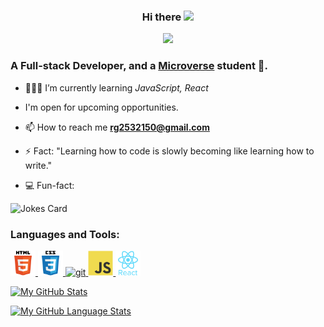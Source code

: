 <h3 align ="center">
 Hi there <img src="https://media.giphy.com/media/hvRJCLFzcasrR4ia7z/giphy.gif" width="28">

</h3>

<div align="center">
<img src ="https://readme-typing-svg.herokuapp.com?lines=Welcome+to+My+Profile!+%F0%9F%98%80" ></div>



<!-- Adding social media Icons -->
<!-- <p align="center">
 <a href="https://www.linkedin.com/in/muskan-gupta-869165225/"><img width="32px" alt="Twitter" title="Twitter" src="https://i.imgur.com/OXZM1L6.png"></a>
</p> -->

<h3 align="left">A Full-stack Developer, and a <a href="https://www.microverse.org/?grsf=n05ptr">Microverse</a> student 📖.</h3>

- 👨🏾‍💻 I’m currently learning _JavaScript, React_
- I'm open for upcoming opportunities.

- 📫 How to reach me **rg2532150@gmail.com**

- ⚡ Fact: "Learning how to code is slowly becoming like learning how to write."

- 💻 Fun-fact:

![Jokes Card](https://readme-jokes.vercel.app/api)


<h3 align="left"> Languages and Tools:</h3>
<p> 
 <a href="https://www.w3.org/html/" target="_blank"> <img src="https://raw.githubusercontent.com/devicons/devicon/master/icons/html5/html5-original-wordmark.svg" alt="html5" width="40" height="40"/> </a> <a href="https://www.w3schools.com/css/" target="_blank"> <img src="https://raw.githubusercontent.com/devicons/devicon/master/icons/css3/css3-original-wordmark.svg" alt="css3" width="40" height="40"/> </a>
 <a href="https://git-scm.com/" target="_blank"> <img src="https://www.vectorlogo.zone/logos/git-scm/git-scm-icon.svg" alt="git" width="40" height="40"/> </a> 
 <a href="https://developer.mozilla.org/en-US/docs/Web/JavaScript" target="_blank"> <img src="https://raw.githubusercontent.com/devicons/devicon/master/icons/javascript/javascript-original.svg" alt="javascript" width="40" height="40"/> </a>
   <a href="https://reactjs.org/" target="_blank"> <img src="https://raw.githubusercontent.com/devicons/devicon/master/icons/react/react-original-wordmark.svg" alt="react" width="40" height="40"/> </a> 
   </p>
   
[![My GitHub Stats](https://github-readme-stats.vercel.app/api/?username=muskan2532150&count_private=true&theme=tokyonight&showicons=true)]()

[![My GitHub Language Stats](https://github-readme-stats.vercel.app/api/top-langs/?username=muskan2532150&langs_count=5&theme=tokyonight)]()

<!--
**muskan2532150/muskan2532150** is a ✨ _special_ ✨ repository because its `README.md` (this file) appears on your GitHub profile.

Here are some ideas to get you started:

- 🔭 I’m currently working on ...
- 🌱 I’m currently learning ...
- 👯 I’m looking to collaborate on ...
- 🤔 I’m looking for help with ...
- 💬 Ask me about ...
- 📫 How to reach me: ...
- 😄 Pronouns: ...
- ⚡ Fun fact: ...
-->

